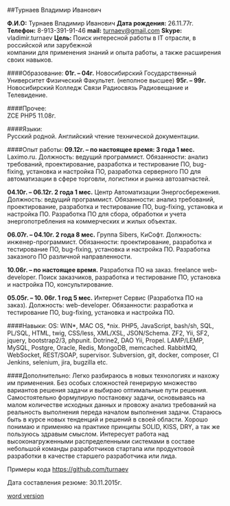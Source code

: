 
##Турнаев Владимир Иванович

**Ф.И.О:**		Турнаев Владимир Иванович
**Дата рождения:**	26.11.77г.
**Телефон:** 		8-913-391-91-46
**mail:**			turnaev@gmail.com
**Skype:**		vladimir.turnaev
**Цель:** 		Поиск интересной работы в IT отрасли, в российской или зарубежной   
компании для применения знаний и опыта работы, а также расширения своих навыков. 

####Образование:
**01г. – 04г.**		Новосибирский Государственный Университет
 	Физический Факультет. (неполное высшее)
**95г. – 99г.**		Новосибирский Колледж Связи 
	Радиосвязь Радиовещание и Телевидение.

####Прочее:		
ZCE PHP5 11.08г.

####Языки:	 
Русский родной. Английский чтение технической документации.

####Опыт работы:
**09.12г. – по настоящее время: 3 года 1 мес.**  Laximo.ru.
Должность: ведущий программист.
Обязанности: анализ требований, проектирование, разработка и тестирование ПО, bug-fixing, установка и настройка ПО, 
разработка серверного ПО для автоматизации в сфере торговли, логистики и рынка автозапчастей. 

**04.10г.  – 06.12г. 2 года 1 мес.** Центр Автоматизации Энергосбережения.
Должность: ведущий программист.
Обязанности: анализ требований, проектирование, разработка и тестирование ПО, bug-fixing, установка и настройка ПО. 
Разработка ПО для сбора, обработки и учета энергопотребления на коммерческих и жилых объектах.

**06.07г. – 04.10г. 2 года 8 мес.** Группа Sibers, КиСофт.
Должность: инженер-программист.
Обязанности: проектирование, разработка и тестирование ПО, bug-fixing, установка и настройка ПО. 
Разработка заказного  ПО различной направленности.

**10.06г. – по настоящее время.** Разработка ПО на заказ.
freelance web-developer. 
Поиск заказчиков, разработка и тестирование ПО, установка и  настройка ПО, консультирование.

**05.05г. – 10. 06г. 1 год 5 мес.** Интернет Сервис (Разработка ПО на заказ).
Должность: web-developer.
Обязанности:  разработка и тестирование ПО, bug-fixing, установка и настройка ПО. 

####Навыки:
OS: WIN*, MAC OS, *nix.
PHP5, JavaScript, bash/sh, SQL, PL/SQL, HTML, twig, CSS/less, XML/XSL, JSON/Schema.
ZF2, Yii, SF2, jquery, bootstrap2/3, phpunit.
Dotrine2, DAO Yii, Propel.
LAMP/LEMP, MySQL, Postgre, Oracle, Redis, MongoDB, memcached.
RabbitMQ, WebSocket, REST/SOAP, supervisor.
Subversion, git, docker, composer, CI Jenkins, selenium, jira, bugzilla etc.

####Дополнительно:
Легко разбираюсь в новых технологиях и нахожу им применения. Без особых сложностей генерирую множество 
вариантов решения задачи и выбираю оптимальные пути решения. Самостоятельно формулирую постановку задачи, 
основываясь на малом количестве исходных данных и провожу анализ требований на реальность выполнения 
переда началом выполнения задачи. Стараюсь быть в курсе новых тенденций и решений в своей области. 
Хорошо понимаю и применяю на практике принципы SOLID, KISS, DRY, а так же пользуюсь здравым смыслом. 
Интересует работа над высоконагруженными распределенными системами в составе небольшой команды 
разработчиков стартапа или продуктовой разработки в качестве старшего разработчика или лида. 

Примеры кода https://github.com/turnaev


Дата составления резюме: 30.11.2015г.

[word version](doc/resume.doc)
